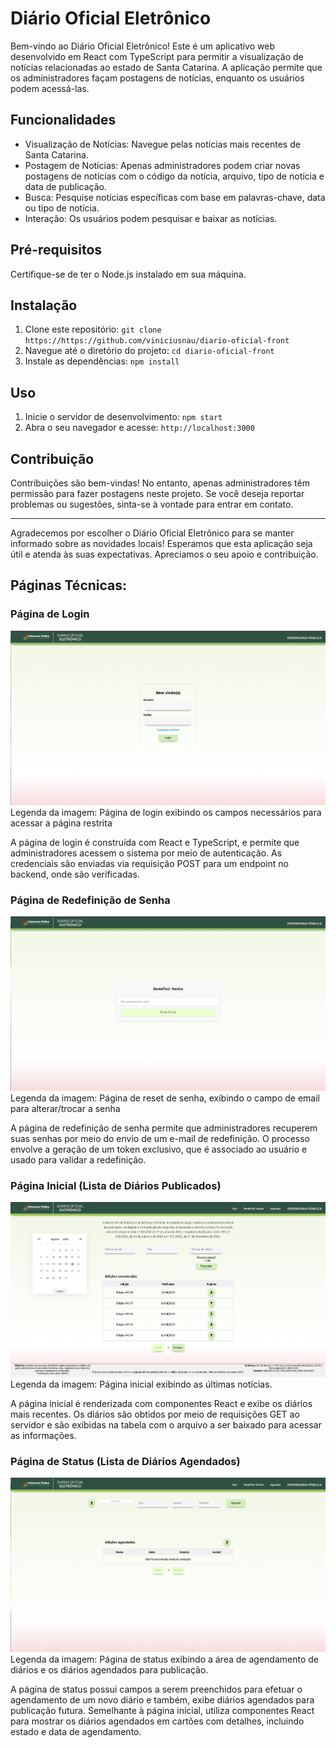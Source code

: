 # Diário Oficial Eletrônico

Bem-vindo ao Diário Oficial Eletrônico! Este é um aplicativo web desenvolvido em React com TypeScript para permitir a visualização de notícias relacionadas ao estado de Santa Catarina. A aplicação permite que os administradores façam postagens de notícias, enquanto os usuários podem acessá-las.

## Funcionalidades

- Visualização de Notícias: Navegue pelas notícias mais recentes de Santa Catarina.
- Postagem de Notícias: Apenas administradores podem criar novas postagens de notícias com o código da notícia, arquivo, tipo de notícia e data de publicação.
- Busca: Pesquise notícias específicas com base em palavras-chave, data ou tipo de notícia.
- Interação: Os usuários podem pesquisar e baixar as notícias.

## Pré-requisitos

Certifique-se de ter o Node.js instalado em sua máquina.

## Instalação

1. Clone este repositório: `git clone https://https://github.com/viniciusnau/diario-oficial-front`
2. Navegue até o diretório do projeto: `cd diario-oficial-front`
3. Instale as dependências: `npm install`

## Uso

1. Inicie o servidor de desenvolvimento: `npm start`
2. Abra o seu navegador e acesse: `http://localhost:3000`

## Contribuição

Contribuições são bem-vindas! No entanto, apenas administradores têm permissão para fazer postagens neste projeto. Se você deseja reportar problemas ou sugestões, sinta-se à vontade para entrar em contato.

---

Agradecemos por escolher o Diário Oficial Eletrônico para se manter informado sobre as novidades locais! Esperamos que esta aplicação seja útil e atenda às suas expectativas. Apreciamos o seu apoio e contribuição.

## Páginas Técnicas:

### Página de Login

![Captura de Tela](./src/Assets/login-screenshot.png)
Legenda da imagem: Página de login exibindo os campos necessários para acessar a página restrita

A página de login é construída com React e TypeScript, e permite que administradores acessem o sistema por meio de autenticação. As credenciais são enviadas via requisição POST para um endpoint no backend, onde são verificadas.

### Página de Redefinição de Senha

![Captura de Tela](./src/Assets/reset-password-screenshot.png)
Legenda da imagem: Página de reset de senha, exibindo o campo de email para alterar/trocar a senha

A página de redefinição de senha permite que administradores recuperem suas senhas por meio do envio de um e-mail de redefinição. O processo envolve a geração de um token exclusivo, que é associado ao usuário e usado para validar a redefinição.

### Página Inicial (Lista de Diários Publicados)

![Captura de Tela](./src/Assets/home-screenshot.png)
Legenda da imagem: Página inicial exibindo as últimas notícias.

A página inicial é renderizada com componentes React e exibe os diários mais recentes. Os diários são obtidos por meio de requisições GET ao servidor e são exibidas na tabela com o arquivo a ser baixado para acessar as informações.

### Página de Status (Lista de Diários Agendados)

![Captura de Tela](./src/Assets/status-screenshot.png)
Legenda da imagem: Página de status exibindo a área de agendamento de diários e os diários agendados para publicação.

A página de status possui campos a serem preenchidos para efetuar o agendamento de um novo diário e também, exibe diários agendados para publicação futura. Semelhante à página inicial, utiliza componentes React para mostrar os diários agendados em cartões com detalhes, incluindo estado e data de agendamento.
